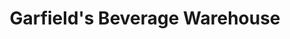 ---
title: "Garfield's Beverage Warehouse"
url: /crystal-lake/garfields-beverage-warehouse/
shop: beverages
---